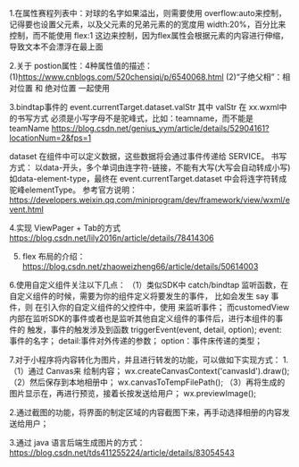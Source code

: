 1.在属性赛程列表中：对球的名字如果溢出，则需要使用 overflow:auto来控制，记得要也设置父元素，以及父元素的兄弟元素的的宽度用 width:20%，百分比来控制，而不能使用 flex:1 这边来控制，因为flex属性会根据元素的内容进行伸缩，导致文本不会漂浮在最上面

2.关于 postion属性：4种属性值的描述：
  (1)https://www.cnblogs.com/520chensiqi/p/6540068.html
  (2)“子绝父相”：相对位置  和 绝对位置 一起使用

3.bindtap事件的 event.currentTarget.dataset.valStr
其中 valStr 在 xx.wxml中的书写方式 必须是小写字母不是驼峰式，比如：teamname，而不能是teamName
https://blog.csdn.net/genius_yym/article/details/52904161?locationNum=2&fps=1

dataset
在组件中可以定义数据，这些数据将会通过事件传递给 SERVICE。 书写方式： 以data-开头，多个单词由连字符-链接，不能有大写(大写会自动转成小写)如data-element-type，最终在 event.currentTarget.dataset 中会将连字符转成驼峰elementType。
参考官方说明：https://developers.weixin.qq.com/miniprogram/dev/framework/view/wxml/event.html

4.实现 ViewPager + Tab的方式
https://blog.csdn.net/lily2016n/article/details/78414306

5. flex 布局的介绍：
https://blog.csdn.net/zhaoweizheng66/article/details/50614003

6.使用自定义组件关注以下几点：
（1）类似SDK中 catch/bindtap 监听函数，在自定义组件的时候，需要为你的组件定义将要发生的事件，
    比如会发生  say 事件，则 在引入你的自定义组件的父控件中，使用 
    <customedView bindsay="xxxmethod" /> 来监听事件；
    而customedView内部在监听SDK的事件或者也是监听其他自定义组件的事件后，进行本组件的事件的
    触发，事件的触发涉及到函数 triggerEvent(event, detail, option);
    event: 事件的名字；
    detail:事件对外传递的参数；
    option：事件床传递的类型；

7.对于小程序将内容转化为图片，并且进行转发的功能，可以做如下实现方式：
1.
（1）通过 Canvas来 绘制内容；
    wx.createCanvasContext('canvasId').draw();
（2）然后保存到本地相册中；
    wx.canvasToTempFilePath();
（3）再将生成的图片显示在<img>，再进行预览，接着长按发送给用户；
    wx.previewImage();

2.通过截图的功能，将界面的制定区域的内容截图下来，再手动选择相册的内容发送给用户；

3.通过 java 语言后端生成图片的方式：https://blog.csdn.net/tds411255224/article/details/83054543